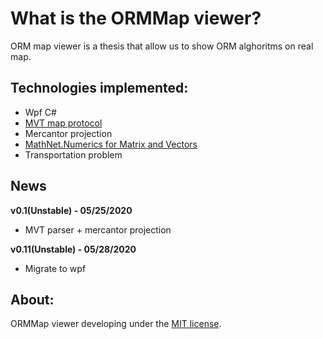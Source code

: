 What is the ORMMap viewer?
=====================
ORM map viewer is a thesis that allow us to show ORM alghoritms on real map.

## Technologies implemented:

- Wpf C#
- [MVT map protocol](https://github.com/mapbox/vector-tile-spec/tree/master/2.1)
- Mercantor projection
- [MathNet.Numerics for Matrix and Vectors](https://numerics.mathdotnet.com/api/)
- Transportation problem

## News

**v0.1(Unstable) - 05/25/2020**
- MVT parser + mercantor projection

**v0.11(Unstable) - 05/28/2020**
- Migrate to wpf

## About:
ORMMap viewer developing under the [MIT license](LICENSE).

